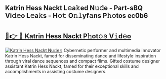 ## Katrin Hess Nackt L𝚎a𝚔ed N𝚞𝚍e - Part-sBQ Vi𝚍𝚎o L𝚎a𝚔s - H𝚘𝚝 O𝚗𝚕yf𝚊ns P𝚑𝚘tos ec0b6

# <h2><a href="http://kf2xwz.oniu.top/?m=Katrin+Hess+Nackt">🔗👉 🔴 Katrin Hess Nackt P𝚑ot𝚘𝚜 V𝚒d𝚎o</a></h2>

[![Katrin Hess Nackt Nu𝚍e𝚜](https://i.imgur.com/0qMVB7G.gif)](http://kf2xwz.oniu.top/?m=Katrin+Hess+Nackt)
Cybernetic performer and multimedia innovator Katrin Hess Nackt, famed for disseminating dance and lifestyle inspiration through viral dance sequences and compact films. Gifted costume designer assistant Katrin Hess Nackt, famed for their exceptional skills and accomplishments in assisting costume designers.  
